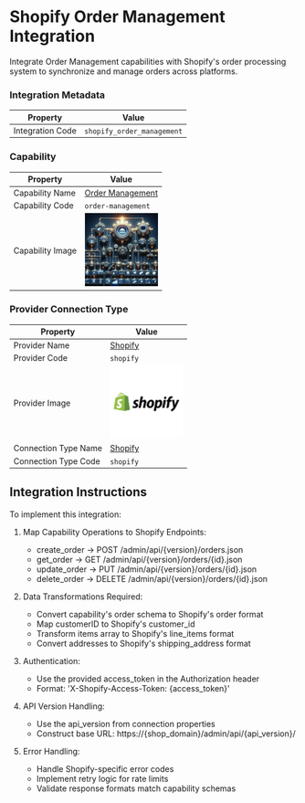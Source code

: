 # Shopify Order Management Integration
Integrate Order Management capabilities with Shopify's order processing system to synchronize and manage orders across platforms.

### Integration Metadata
| Property | Value |
|----------|------|
| Integration Code | `shopify_order_management` |

### Capability
| Property | Value |
|----------|------|
| Capability Name | [Order Management](../../capability/order-management) |
| Capability Code | `order-management` |
| Capability Image | ![Order Management Capability Square Image](../../capability/order-management/images/order-management_square.png) |

### Provider Connection Type
| Property | Value |
|----------|------|
| Provider Name | [Shopify](../../provider/shopify) |
| Provider Code | `shopify` |
| Provider Image | ![Shopify Provider Square Image](../../provider/shopify/images/shopify_square.png) |
| Connection Type Name | [Shopify](../../provider/shopify#shopify) |
| Connection Type Code | `shopify` |

## Integration Instructions
To implement this integration:

1. Map Capability Operations to Shopify Endpoints:
   - create_order → POST /admin/api/{version}/orders.json
   - get_order → GET /admin/api/{version}/orders/{id}.json
   - update_order → PUT /admin/api/{version}/orders/{id}.json
   - delete_order → DELETE /admin/api/{version}/orders/{id}.json

2. Data Transformations Required:
   - Convert capability's order schema to Shopify's order format
   - Map customerID to Shopify's customer_id
   - Transform items array to Shopify's line_items format
   - Convert addresses to Shopify's shipping_address format

3. Authentication:
   - Use the provided access_token in the Authorization header
   - Format: 'X-Shopify-Access-Token: {access_token}'

4. API Version Handling:
   - Use the api_version from connection properties
   - Construct base URL: https://{shop_domain}/admin/api/{api_version}/

5. Error Handling:
   - Handle Shopify-specific error codes
   - Implement retry logic for rate limits
   - Validate response formats match capability schemas